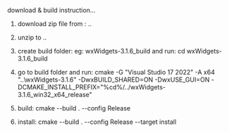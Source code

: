 download & build instruction...


1. download zip file from : ..

2. unzip to ..

3. create build folder: eg: wxWidgets-3.1.6_build and run:
cd wxWidgets-3.1.6_build

4. go to build folder and run:
cmake -G "Visual Studio 17 2022" -A x64 "..\wxWidgets-3.1.6" -DwxBUILD_SHARED=ON -DwxUSE_GUI=ON -DCMAKE_INSTALL_PREFIX="%cd%/../wxWidgets-3.1.6_win32_x64_release"

5. build:
cmake --build . --config Release

6. install:
cmake --build . --config Release --target install

